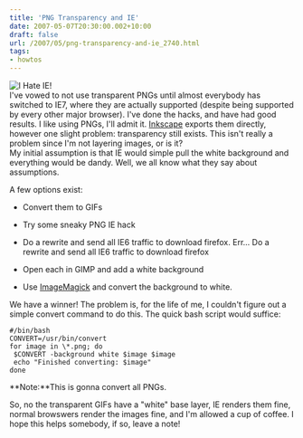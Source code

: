 ```yaml
---
title: 'PNG Transparency and IE'
date: 2007-05-07T20:30:00.002+10:00
draft: false
url: /2007/05/png-transparency-and-ie_2740.html
tags: 
- howtos
---
```


![I Hate IE!](http://media.kelvinism.com/images/freakingannoying.png)  
I've vowed to not use transparent PNGs until almost everybody has switched to IE7, where they are actually supported (despite being supported by every other major browser). I've done the hacks, and have had good results. I like using PNGs, I'll admit it. [Inkscape](http://www.inkscape.org/) exports them directly, however one slight problem: transparency still exists. This isn't really a problem since I'm not layering images, or is it?  
My initial assumption is that IE would simple pull the white background and everything would be dandy. Well, we all know what they say about assumptions.  
  
  
A few options exist:  

  
*   Convert them to GIFs
  
*   Try some sneaky PNG IE hack
  
*   Do a rewrite and send all IE6 traffic to download firefox. Err... Do a rewrite and send all IE6 traffic to download firefox
  
*   Open each in GIMP and add a white background
  
*   Use [ImageMagick](http://www.imagemagick.org/) and convert the background to white.

  
  
We have a winner! The problem is, for the life of me, I couldn't figure out a simple convert command to do this. The quick bash script would suffice:  
```
#/bin/bash
CONVERT=/usr/bin/convert
for image in \*.png; do
 $CONVERT -background white $image $image
 echo "Finished converting: $image"
done
```  
  
**Note:**This is gonna convert all PNGs.  
  
  
So, no the transparent GIFs have a "white" base layer, IE renders them fine, normal browswers render the images fine, and I'm allowed a cup of coffee. I hope this helps somebody, if so, leave a note!